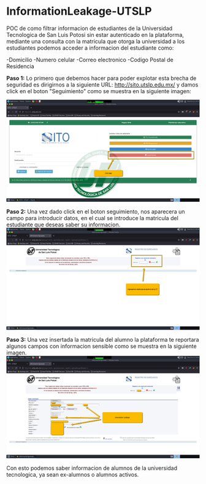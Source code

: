 # InformationLeakage-UTSLP
POC de como filtrar informacion de estudiantes de la Universidad Tecnologica de San Luis Potosi sin estar autenticado en la plataforma, mediante una consulta con la matricula que otorga la universidad a los estudiantes podemos acceder a informacion del estudiante como:

-Domicilio
-Numero celular
-Correo electronico
-Codigo Postal de Residencia

**Paso 1:**
Lo primero que debemos hacer para poder explotar esta brecha de seguridad es dirigirnos a la siguiente URL: http://sito.utslp.edu.mx/ y damos click en el boton "Seguimiento" como se muestra en la siguiente imagen:

<img src="https://github.com/GuilleX69/InformationLeakage-UTSLP/blob/main/images/Discover1.png">

**Paso 2:**
Una vez dado click en el boton seguimiento, nos aparecera un campo para introducir datos, en el cual se introduce la matricula del estudiante que deseas saber su informacion.
<img src="https://github.com/GuilleX69/InformationLeakage-UTSLP/blob/main/images/Discover2.png">

**Paso 3:**
Una vez insertada la matricula del alumno la plataforma te reportara algunos campos con informacion sensible como se muestra en la siguiente imagen. 
<img src="https://github.com/GuilleX69/InformationLeakage-UTSLP/blob/main/images/Discover3.png">

Con esto podemos saber informacion de alumnos de la universidad tecnologica, ya sean ex-alumnos o alumnos activos.
